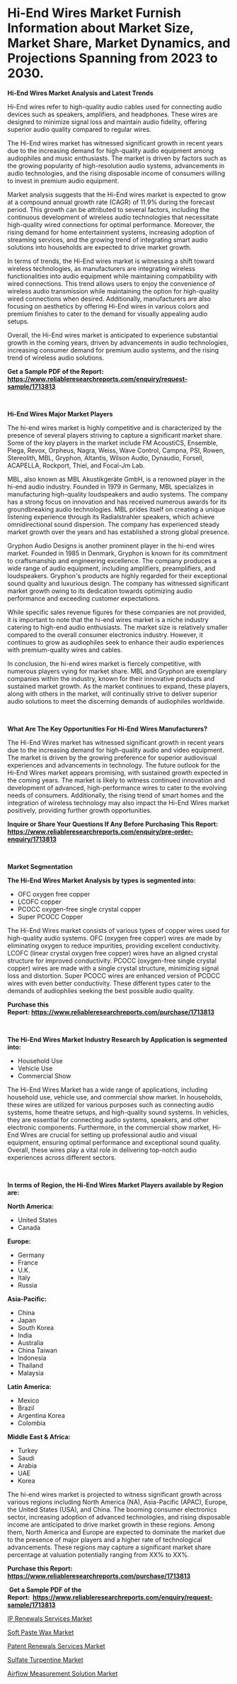 <p><h1>Hi-End Wires Market Furnish Information about Market Size, Market Share, Market Dynamics, and Projections Spanning from 2023 to 2030.</h1></p><p><strong>Hi-End Wires Market Analysis and Latest Trends</strong></p>
<p><p>Hi-End wires refer to high-quality audio cables used for connecting audio devices such as speakers, amplifiers, and headphones. These wires are designed to minimize signal loss and maintain audio fidelity, offering superior audio quality compared to regular wires.</p><p>The Hi-End wires market has witnessed significant growth in recent years due to the increasing demand for high-quality audio equipment among audiophiles and music enthusiasts. The market is driven by factors such as the growing popularity of high-resolution audio systems, advancements in audio technologies, and the rising disposable income of consumers willing to invest in premium audio equipment.</p><p>Market analysis suggests that the Hi-End wires market is expected to grow at a compound annual growth rate (CAGR) of 11.9% during the forecast period. This growth can be attributed to several factors, including the continuous development of wireless audio technologies that necessitate high-quality wired connections for optimal performance. Moreover, the rising demand for home entertainment systems, increasing adoption of streaming services, and the growing trend of integrating smart audio solutions into households are expected to drive market growth.</p><p>In terms of trends, the Hi-End wires market is witnessing a shift toward wireless technologies, as manufacturers are integrating wireless functionalities into audio equipment while maintaining compatibility with wired connections. This trend allows users to enjoy the convenience of wireless audio transmission while maintaining the option for high-quality wired connections when desired. Additionally, manufacturers are also focusing on aesthetics by offering Hi-End wires in various colors and premium finishes to cater to the demand for visually appealing audio setups.</p><p>Overall, the Hi-End wires market is anticipated to experience substantial growth in the coming years, driven by advancements in audio technologies, increasing consumer demand for premium audio systems, and the rising trend of wireless audio solutions.</p></p>
<p><strong>Get a Sample PDF of the Report:&nbsp; <a href="https://www.reliableresearchreports.com/enquiry/request-sample/1713813">https://www.reliableresearchreports.com/enquiry/request-sample/1713813</a></strong></p>
<p>&nbsp;</p>
<p><strong>Hi-End Wires Major Market Players</strong></p>
<p><p>The hi-end wires market is highly competitive and is characterized by the presence of several players striving to capture a significant market share. Some of the key players in the market include FM AcoustiCS, Ensemble, Piega, Revox, Orpheus, Nagra, Weiss, Wave Control, Campna, PSI, Rowen, Stereolith, MBL, Gryphon, Altantis, Wilson Audio, Dynaudio, Forsell, ACAPELLA, Rockport, Thiel, and Focal-Jm Lab.</p><p>MBL, also known as MBL Akustikgeräte GmbH, is a renowned player in the hi-end audio industry. Founded in 1979 in Germany, MBL specializes in manufacturing high-quality loudspeakers and audio systems. The company has a strong focus on innovation and has received numerous awards for its groundbreaking audio technologies. MBL prides itself on creating a unique listening experience through its Radialstrahler speakers, which achieve omnidirectional sound dispersion. The company has experienced steady market growth over the years and has established a strong global presence.</p><p>Gryphon Audio Designs is another prominent player in the hi-end wires market. Founded in 1985 in Denmark, Gryphon is known for its commitment to craftsmanship and engineering excellence. The company produces a wide range of audio equipment, including amplifiers, preamplifiers, and loudspeakers. Gryphon's products are highly regarded for their exceptional sound quality and luxurious design. The company has witnessed significant market growth owing to its dedication towards optimizing audio performance and exceeding customer expectations.</p><p>While specific sales revenue figures for these companies are not provided, it is important to note that the hi-end wires market is a niche industry catering to high-end audio enthusiasts. The market size is relatively smaller compared to the overall consumer electronics industry. However, it continues to grow as audiophiles seek to enhance their audio experiences with premium-quality wires and cables.</p><p>In conclusion, the hi-end wires market is fiercely competitive, with numerous players vying for market share. MBL and Gryphon are exemplary companies within the industry, known for their innovative products and sustained market growth. As the market continues to expand, these players, along with others in the market, will continually strive to deliver superior audio solutions to meet the discerning demands of audiophiles worldwide.</p></p>
<p>&nbsp;</p>
<p><strong>What Are The Key Opportunities For Hi-End Wires Manufacturers?</strong></p>
<p><p>The Hi-End Wires market has witnessed significant growth in recent years due to the increasing demand for high-quality audio and video equipment. The market is driven by the growing preference for superior audiovisual experiences and advancements in technology. The future outlook for the Hi-End Wires market appears promising, with sustained growth expected in the coming years. The market is likely to witness continued innovation and development of advanced, high-performance wires to cater to the evolving needs of consumers. Additionally, the rising trend of smart homes and the integration of wireless technology may also impact the Hi-End Wires market positively, providing further growth opportunities.</p></p>
<p><strong>Inquire or Share Your Questions If Any Before Purchasing This Report: <a href="https://www.reliableresearchreports.com/enquiry/pre-order-enquiry/1713813">https://www.reliableresearchreports.com/enquiry/pre-order-enquiry/1713813</a></strong></p>
<p>&nbsp;</p>
<p><strong>Market Segmentation</strong></p>
<p><strong>The Hi-End Wires Market Analysis by types is segmented into:</strong></p>
<p><ul><li>OFC oxygen free copper</li><li>LCOFC copper</li><li>PCOCC oxygen-free single crystal copper</li><li>Super PCOCC Copper</li></ul></p>
<p><p>The Hi-End Wires market consists of various types of copper wires used for high-quality audio systems. OFC (oxygen free copper) wires are made by eliminating oxygen to reduce impurities, providing excellent conductivity. LCOFC (linear crystal oxygen free copper) wires have an aligned crystal structure for improved conductivity. PCOCC (oxygen-free single crystal copper) wires are made with a single crystal structure, minimizing signal loss and distortion. Super PCOCC wires are enhanced version of PCOCC wires with even better conductivity. These different types cater to the demands of audiophiles seeking the best possible audio quality.</p></p>
<p><strong>Purchase this Report:&nbsp;<a href="https://www.reliableresearchreports.com/purchase/1713813">https://www.reliableresearchreports.com/purchase/1713813</a></strong></p>
<p>&nbsp;</p>
<p><strong>The Hi-End Wires Market Industry Research by Application is segmented into:</strong></p>
<p><ul><li>Household Use</li><li>Vehicle Use</li><li>Commercial Show</li></ul></p>
<p><p>The Hi-End Wires Market has a wide range of applications, including household use, vehicle use, and commercial show market. In households, these wires are utilized for various purposes such as connecting audio systems, home theatre setups, and high-quality sound systems. In vehicles, they are essential for connecting audio systems, speakers, and other electronic components. Furthermore, in the commercial show market, Hi-End Wires are crucial for setting up professional audio and visual equipment, ensuring optimal performance and exceptional sound quality. Overall, these wires play a vital role in delivering top-notch audio experiences across different sectors.</p></p>
<p>&nbsp;</p>
<p><strong>In terms of Region, the Hi-End Wires Market Players available by Region are:</strong></p>
<p>
    <p> <strong> North America: </strong>
        <ul>
            <li>United States</li>
            <li>Canada</li>
        </ul>
        </p> 
    <p> <strong> Europe: </strong>
        <ul>
            <li>Germany</li>
            <li>France</li>
            <li>U.K.</li>
            <li>Italy</li>
            <li>Russia</li>
        </ul>
        </p> 
    <p> <strong> Asia-Pacific: </strong>
        <ul>
            <li>China</li>
            <li>Japan</li>
            <li>South Korea</li>
            <li>India</li>
            <li>Australia</li>
            <li>China Taiwan</li>
            <li>Indonesia</li>
            <li>Thailand</li>
            <li>Malaysia</li>
        </ul>
        </p> 
    <p> <strong> Latin America: </strong>
        <ul>
            <li>Mexico</li>
            <li>Brazil</li>
            <li>Argentina Korea</li>
            <li>Colombia</li>
        </ul>
        </p> 
    <p> <strong> Middle East & Africa: </strong>
        <ul>
            <li>Turkey</li>
            <li>Saudi</li>
            <li>Arabia</li>
            <li>UAE</li>
            <li>Korea</li>
        </ul>
    </p>
    </p>
<p><p>The hi-end wires market is projected to witness significant growth across various regions including North America (NA), Asia-Pacific (APAC), Europe, the United States (USA), and China. The booming consumer electronics sector, increasing adoption of advanced technologies, and rising disposable income are anticipated to drive market growth in these regions. Among them, North America and Europe are expected to dominate the market due to the presence of major players and a higher rate of technological advancements. These regions may capture a significant market share percentage at valuation potentially ranging from XX% to XX%.</p></p>
<p><strong>Purchase this Report: <a href="https://www.reliableresearchreports.com/purchase/1713813">https://www.reliableresearchreports.com/purchase/1713813</a></strong></p>
<p>&nbsp;<strong>Get a Sample PDF of the Report:&nbsp;&nbsp;<a href="https://www.reliableresearchreports.com/enquiry/request-sample/1713813">https://www.reliableresearchreports.com/enquiry/request-sample/1713813</a></strong></p>
<p><strong></strong></p>
<p><p><a href="https://medium.com/@nelljian7548/ip-renewals-services-market-size-and-market-trends-complete-industry-overview-2023-to-2030-21d6121ada76">IP Renewals Services Market</a></p><p><a href="https://www.linkedin.com/pulse/soft-paste-wax-market-size-share-global-analysis-eduue/">Soft Paste Wax Market</a></p><p><a href="https://medium.com/@sanjoy753352/decoding-patent-renewals-services-market-metrics-market-share-trends-and-growth-patterns-af7f91e537f3">Patent Renewals Services Market</a></p><p><a href="https://www.linkedin.com/pulse/sulfate-turpentine-market-insights-players-forecast-hrw3e/">Sulfate Turpentine Market</a></p><p><a href="https://github.com/RichRobinson5/Market-Research-Report-List-2/blob/main/airflow-measurement-solution-market.md">Airflow Measurement Solution Market</a></p></p>